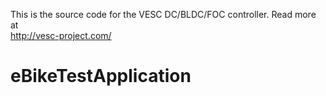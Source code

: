 This is the source code for the VESC DC/BLDC/FOC controller. Read more at  
http://vesc-project.com/
# eBikeTestApplication
